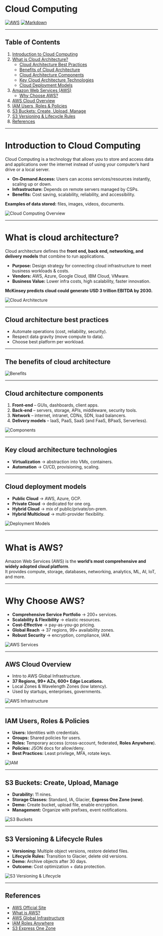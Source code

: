 # Cloud Computing

[![AWS](https://img.shields.io/badge/AWS-Cloud-orange)](https://aws.amazon.com/)
[![Markdown](https://img.shields.io/badge/Markdown-Guide-green)](https://guides.github.com/features/mastering-markdown/)

---

## Table of Contents
1. [Introduction to Cloud Computing](#introduction-to-cloud-computing)
2. [What is Cloud Architecture?](#what-is-cloud-architecture)
   - [Cloud Architecture Best Practices](#cloud-architecture-best-practices)
   - [Benefits of Cloud Architecture](#the-benefits-of-cloud-architecture)
   - [Cloud Architecture Components](#cloud-architecture-components)
   - [Key Cloud Architecture Technologies](#key-cloud-architecture-technologies)
   - [Cloud Deployment Models](#cloud-deployment-models)
3. [Amazon Web Services (AWS)](#what-is-aws)
   - [Why Choose AWS?](#why-choose-aws)
4. [AWS Cloud Overview](#aws-cloud-overview)
5. [IAM Users, Roles & Policies](#iam-users-roles--policies)
6. [S3 Buckets: Create, Upload, Manage](#s3-buckets-create-upload-manage)
7. [S3 Versioning & Lifecycle Rules](#s3-versioning--lifecycle-rules)
8. [References](#references)

---

# Introduction to Cloud Computing
Cloud Computing is a technology that allows you to store and access data and applications over the internet instead of using your computer’s hard drive or a local server.

- **On-Demand Access:** Users can access services/resources instantly, scaling up or down.  
- **Infrastructure:** Depends on remote servers managed by CSPs.  
- **Benefits:** Cost saving, scalability, reliability, and accessibility.  

**Examples of data stored:** files, images, videos, documents.

![Cloud Computing Overview](https://raw.githubusercontent.com/svgcloudtech/Cloud-Devops-Masterclass-Aug-25/main/Week-03-Aug-17/cloud_diagrams/cloud_computing.png.png)

---

# What is cloud architecture?
Cloud architecture defines the **front end, back end, networking, and delivery models** that combine to run applications.

- **Purpose:** Design strategy for connecting cloud infrastructure to meet business workloads & costs.  
- **Vendors:** AWS, Azure, Google Cloud, IBM Cloud, VMware.  
- **Business Value:** Lower infra costs, high scalability, faster innovation.  

**McKinsey predicts cloud could generate **USD 3 trillion EBITDA by 2030**.**

![Cloud Architecture](https://raw.githubusercontent.com/svgcloudtech/Cloud-Devops-Masterclass-Aug-25/main/Week-03-Aug-17/cloud_diagrams/cloud_architecture.png.png)

---

## Cloud architecture best practices
- Automate operations (cost, reliability, security).  
- Respect data gravity (move compute to data).  
- Choose best platform per workload.  

---

## The benefits of cloud architecture

![Benefits](https://raw.githubusercontent.com/svgcloudtech/Cloud-Devops-Masterclass-Aug-25/main/Week-03-Aug-17/cloud_diagrams/benefits.png.png)

---

## Cloud architecture components
1. **Front-end** – GUIs, dashboards, client apps.  
2. **Back-end** – servers, storage, APIs, middleware, security tools.  
3. **Network** – internet, intranet, CDNs, SDN, load balancers.  
4. **Delivery models** – IaaS, PaaS, SaaS (and FaaS, BPaaS, Serverless).  

![Components](https://raw.githubusercontent.com/svgcloudtech/Cloud-Devops-Masterclass-Aug-25/main/Week-03-Aug-17/cloud_diagrams/components.png.png)

---

## Key cloud architecture technologies
- **Virtualization** → abstraction into VMs, containers.  
- **Automation** → CI/CD, provisioning, scaling.  

---

## Cloud deployment models
- **Public Cloud** → AWS, Azure, GCP.  
- **Private Cloud** → dedicated for one org.  
- **Hybrid Cloud** → mix of public/private/on-prem.  
- **Hybrid Multicloud** → multi-provider flexibility.  

![Deployment Models](https://raw.githubusercontent.com/svgcloudtech/Cloud-Devops-Masterclass-Aug-25/main/Week-03-Aug-17/cloud_diagrams/deployment.png.png)

---

# What is AWS?
Amazon Web Services (AWS) is the **world’s most comprehensive and widely adopted cloud platform**.  
It provides compute, storage, databases, networking, analytics, ML, AI, IoT, and more.

---

# Why Choose AWS?
- **Comprehensive Service Portfolio** → 200+ services.  
- **Scalability & Flexibility** → elastic resources.  
- **Cost-Effective** → pay-as-you-go pricing.  
- **Global Reach** → 37 regions, 99+ availability zones.  
- **Robust Security** → encryption, compliance, IAM.  

![AWS Services](https://raw.githubusercontent.com/svgcloudtech/Cloud-Devops-Masterclass-Aug-25/main/Week-03-Aug-17/cloud_diagrams/aws_services.png.png)

---

## AWS Cloud Overview
- Intro to AWS Global Infrastructure.  
- **37 Regions, 99+ AZs, 600+ Edge Locations.**  
- Local Zones & Wavelength Zones (low latency).  
- Used by startups, enterprises, governments.  

![AWS Infrastructure](https://raw.githubusercontent.com/svgcloudtech/Cloud-Devops-Masterclass-Aug-25/main/Week-03-Aug-17/cloud_diagrams/aws_infra.png.png)

---

## IAM Users, Roles & Policies
- **Users:** Identities with credentials.  
- **Groups:** Shared policies for users.  
- **Roles:** Temporary access (cross-account, federated, **Roles Anywhere**).  
- **Policies:** JSON docs for allow/deny.  
- **Best Practices:** Least privilege, MFA, rotate keys.  

![IAM](https://raw.githubusercontent.com/svgcloudtech/Cloud-Devops-Masterclass-Aug-25/main/Week-03-Aug-17/cloud_diagrams/iam.png.png)

---

## S3 Buckets: Create, Upload, Manage
- **Durability:** 11 nines.  
- **Storage Classes:** Standard, IA, Glacier, **Express One Zone (new)**.  
- **Demo:** Create bucket, upload file, enable encryption.  
- **Management:** Organize with prefixes, event notifications.  

![S3 Buckets](https://raw.githubusercontent.com/svgcloudtech/Cloud-Devops-Masterclass-Aug-25/main/Week-03-Aug-17/cloud_diagrams/s3.png.png)

---

## S3 Versioning & Lifecycle Rules
- **Versioning:** Multiple object versions, restore deleted files.  
- **Lifecycle Rules:** Transition to Glacier, delete old versions.  
- **Demo:** Archive objects after 30 days.  
- **Outcome:** Cost optimization + data protection.  

![S3 Versioning & Lifecycle](https://raw.githubusercontent.com/svgcloudtech/Cloud-Devops-Masterclass-Aug-25/main/Week-03-Aug-17/cloud_diagrams/s3_versioning.png.png)

---

## References
- [AWS Official Site](https://aws.amazon.com/)  
- [What is AWS?](https://aws.amazon.com/what-is-aws/)  
- [AWS Global Infrastructure](https://aws.amazon.com/about-aws/global-infrastructure/localzones/features/?pg=localzones&sec=hs)  
- [IAM Roles Anywhere](https://spacelift.io/blog/aws-iam-roles-anywhere)  
- [S3 Express One Zone](https://chaossearch.io/blog/amazon-s3-express-one-zone)  
